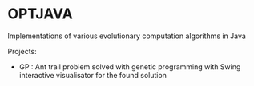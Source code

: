 OPTJAVA
=======

Implementations of various evolutionary computation algorithms in Java

Projects:

- GP : Ant trail problem solved with genetic programming with Swing interactive visualisator for the found solution
